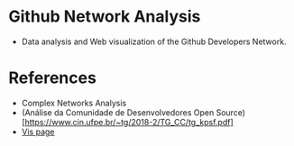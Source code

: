 # Github Network Analysis

* Data analysis and Web visualization of the Github Developers Network.

# References
  - Complex Networks Analysis
  - (Análise da Comunidade de Desenvolvedores Open Source)[https://www.cin.ufpe.br/~tg/2018-2/TG_CC/tg_kpsf.pdf]
  - [Vis page](https://)

